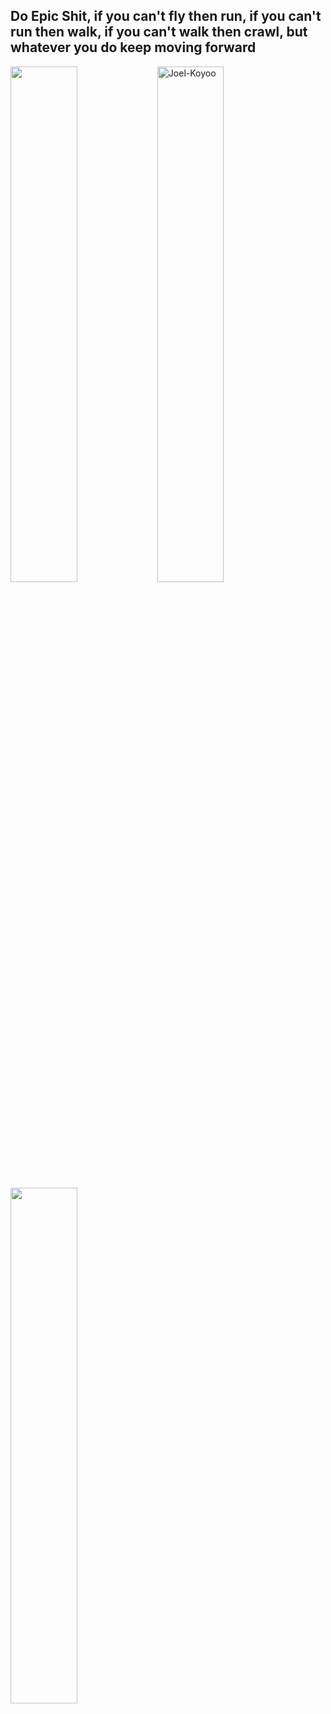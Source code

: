 ## Do Epic Shit, if you can't fly then run, if you can't run then walk, if you can't walk then crawl, but whatever you do keep moving forward
<div>
  <img width="46%", align="left" src="https://github-readme-stats.vercel.app/api?username=Joel-Koyoo&show_icons=true" />
  <img align="center" width="46%" src="https://github-readme-streak-stats.herokuapp.com/?user=Joel-Koyoo&theme=light" alt="Joel-Koyoo" />
  
</div>
<div>
  <img width="46%", align="" src="https://github-readme-stats.vercel.app/api/top-langs/?username=Joel-Koyoo&hide=html,shell&langs_count=10&layout=compact&theme=light" />
</div>
<!--
**Joel-Koyoo/Joel-Koyoo** is a ✨ _special_ ✨ repository because its `README.md` (this file) appears on your GitHub profile.

Here are some ideas to get you started:
### Hi there 👋
- 🔭 I’m currently working on ...
- 🌱 I’m currently learning ...
- 👯 I’m looking to collaborate on ...
- 🤔 I’m looking for help with ...
- 💬 Ask me about ...
- 📫 How to reach me: ...
- 😄 Pronouns: ...
- ⚡ Fun fact: ...
-->

